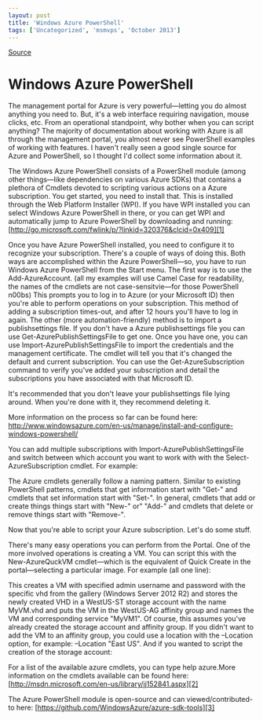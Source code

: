 ```yaml
---
layout: post
title: 'Windows Azure PowerShell'
tags: ['Uncategorized', 'msmvps', 'October 2013']
---
```

[Source](http://pr-blog.azurewebsites.net/2013/10/29/windows-azure-powershell/ "Permalink to Windows Azure PowerShell")

# Windows Azure PowerShell

The management portal for Azure is very powerful—letting you do almost anything you need to. But, it's a web interface requiring navigation, mouse clicks, etc. From an operational standpoint, why bother when you can script anything? The majority of documentation about working with Azure is all through the management portal, you almost never see PowerShell examples of working with features. I haven't really seen a good single source for Azure and PowerShell, so I thought I'd collect some information about it.

The Windows Azure PowerShell consists of a PowerShell module (among other things—like dependencies on various Azure SDKs) that contains a plethora of Cmdlets devoted to scripting various actions on a Azure subscription. You get started, you need to install that. This is installed through the Web Platform Installer (WPI). If you have WPI installed you can select Windows Azure PowerShell in there, or you can get WPI and automatically jump to Azure PowerShell by downloading and running: [http://go.microsoft.com/fwlink/p/?linkid=320376&clcid=0x409][1]

Once you have Azure PowerShell installed, you need to configure it to recognize your subscription. There's a couple of ways of doing this. Both ways are accomplished within the Azure PowerShell—so, you have to run Windows Azure PowerShell from the Start menu. The first way is to use the Add-AzureAccount. (all my examples will use Camel Case for readability, the names of the cmdlets are not case-sensitvie—for those PowerShell n00bs) This prompts you to log in to Azure (or your Microsoft ID) then you're able to perform operations on your subscription. This method of adding a subscription times-out, and after 12 hours you'll have to log in again. The other (more automation-friendly) method is to import a publishsettings file. If you don't have a Azure publishsettings file you can use Get-AzurePublishSettingsFile to get one. Once you have one, you can use Import-AzurePublishSettingsFile to import the credentials and the management certificate. The cmdlet will tell you that it's changed the default and current subscription. You can use the Get-AzureSubscription command to verify you've added your subscription and detail the subscriptions you have associated with that Microsoft ID.

It's recommended that you don't leave your publishsettings file lying around. When you're done with it, they recommend deleting it.

More information on the process so far can be found here: <http://www.windowsazure.com/en-us/manage/install-and-configure-windows-powershell/>

You can add multiple subscriptions with Import-AzurePublishSettingsFile and switch between which account you want to work with with the Select-AzureSubscription cmdlet. For example:

The Azure cmdlets generally follow a naming pattern. Similar to existing PowerShell patterns, cmdlets that get information start with "Get-" and cmdlets that set information start with "Set-". In general, cmdlets that add or create things things start with "New-" or" "Add-" and cmdlets that delete or remove things start with "Remove-".

Now that you're able to script your Azure subscription. Let's do some stuff.

There's many easy operations you can perform from the Portal. One of the more involved operations is creating a VM. You can script this with the New-AzureQuckVM cmdlet—which is the equivalent of Quick Create in the portal—selecting a particular image. For example (all one line):

This creates a VM with specified admin username and password with the specific vhd from the gallery (Windows Server 2012 R2) and stores the newly created VHD in a WestUS-ST storage account with the name MyVM.vhd and puts the VM in the WestUS-AG affinity group and names the VM and corresponding service "MyVM1". Of course, this assumes you've already created the storage account and affinity group. If you didn't want to add the VM to an affinity group, you could use a location with the –Location option, for example: –Location "East US". And if you wanted to script the creation of the storage account:

For a list of the available azure cmdlets, you can type help azure.More information on the cmdlets available can be found here: [http://msdn.microsoft.com/en-us/library/jj152841.aspx][2]

The Azure PowerShell module is open-source and can viewed/contributed-to here: [https://github.com/WindowsAzure/azure-sdk-tools][3]

[1]: http://go.microsoft.com/fwlink/p/?linkid=320376&clcid=0x409 "Microsoft Web Platform Installer"
[2]: http://bit.ly/1bvPYuf "http://msdn.microsoft.com/en-us/library/jj152841.aspx"
[3]: http://bit.ly/17o6i3y "Windows Azure PowerShell code repository"


